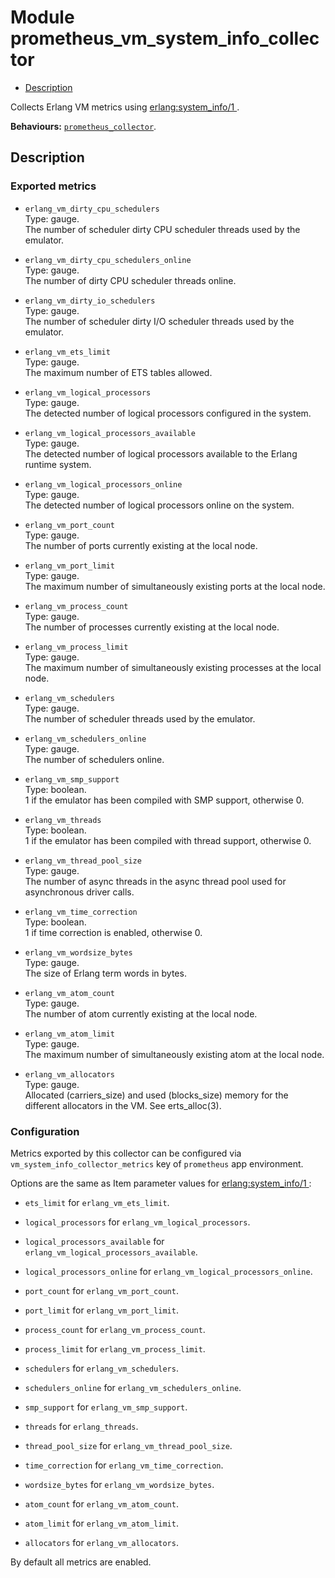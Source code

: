 

# Module prometheus_vm_system_info_collector #
* [Description](#description)

Collects Erlang VM metrics using
[
erlang:system_info/1
](http://www.erlang.org/doc/man/erlang.html#system_info-1).

__Behaviours:__ [`prometheus_collector`](prometheus_collector.md).

<a name="description"></a>

## Description ##


### <a name="Exported_metrics">Exported metrics</a> ###


* `erlang_vm_dirty_cpu_schedulers`<br />
Type: gauge.<br />
The number of scheduler dirty CPU scheduler threads used by the emulator.

* `erlang_vm_dirty_cpu_schedulers_online`<br />
Type: gauge.<br />
The number of dirty CPU scheduler threads online.

* `erlang_vm_dirty_io_schedulers`<br />
Type: gauge.<br />
The number of scheduler dirty I/O scheduler threads used by the emulator.

* `erlang_vm_ets_limit`<br />
Type: gauge.<br />
The maximum number of ETS tables allowed.

* `erlang_vm_logical_processors`<br />
Type: gauge.<br />
The detected number of logical processors configured in the system.

* `erlang_vm_logical_processors_available`<br />
Type: gauge.<br />
The detected number of logical processors
available to the Erlang runtime system.

* `erlang_vm_logical_processors_online`<br />
Type: gauge.<br />
The detected number of logical processors online on the system.

* `erlang_vm_port_count`<br />
Type: gauge.<br />
The number of ports currently existing at the local node.

* `erlang_vm_port_limit`<br />
Type: gauge.<br />
The maximum number of simultaneously existing ports at the local node.

* `erlang_vm_process_count`<br />
Type: gauge.<br />
The number of processes currently existing at the local node.

* `erlang_vm_process_limit`<br />
Type: gauge.<br />
The maximum number of simultaneously existing processes
at the local node.

* `erlang_vm_schedulers`<br />
Type: gauge.<br />
The number of scheduler threads used by the emulator.

* `erlang_vm_schedulers_online`<br />
Type: gauge.<br />
The number of schedulers online.

* `erlang_vm_smp_support`<br />
Type: boolean.<br />
1 if the emulator has been compiled with SMP support, otherwise 0.

* `erlang_vm_threads`<br />
Type: boolean.<br />
1 if the emulator has been compiled with thread support, otherwise 0.

* `erlang_vm_thread_pool_size`<br />
Type: gauge.<br />
The number of async threads in the async thread pool
used for asynchronous driver calls.

* `erlang_vm_time_correction`<br />
Type: boolean.<br />
1 if time correction is enabled, otherwise 0.

* `erlang_vm_wordsize_bytes`<br />
Type: gauge.<br />
The size of Erlang term words in bytes.

* `erlang_vm_atom_count`<br />
Type: gauge.<br />
The number of atom currently existing at the local node.

* `erlang_vm_atom_limit`<br />
Type: gauge.<br />
The maximum number of simultaneously existing atom at the local node.

* `erlang_vm_allocators`<br />
Type: gauge.<br />
Allocated (carriers_size) and used (blocks_size) memory
for the different allocators in the VM. See erts_alloc(3).



### <a name="Configuration">Configuration</a> ###

Metrics exported by this collector can be configured via
`vm_system_info_collector_metrics` key of `prometheus` app environment.

Options are the same as Item parameter values for
[
erlang:system_info/1
](http://www.erlang.org/doc/man/erlang.html#system_info-1):

* `ets_limit` for `erlang_vm_ets_limit`.

* `logical_processors` for `erlang_vm_logical_processors`.

* `logical_processors_available` for
`erlang_vm_logical_processors_available`.

* `logical_processors_online` for `erlang_vm_logical_processors_online`.

* `port_count` for `erlang_vm_port_count`.

* `port_limit` for `erlang_vm_port_limit`.

* `process_count` for `erlang_vm_process_count`.

* `process_limit` for `erlang_vm_process_limit`.

* `schedulers` for `erlang_vm_schedulers`.

* `schedulers_online` for `erlang_vm_schedulers_online`.

* `smp_support` for `erlang_vm_smp_support`.

* `threads` for `erlang_threads`.

* `thread_pool_size` for `erlang_vm_thread_pool_size`.

* `time_correction` for `erlang_vm_time_correction`.

* `wordsize_bytes` for `erlang_vm_wordsize_bytes`.

* `atom_count` for `erlang_vm_atom_count`.

* `atom_limit` for `erlang_vm_atom_limit`.

* `allocators` for `erlang_vm_allocators`.


By default all metrics are enabled.